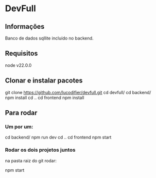 # DevFull

## Informações

Banco de dados sqllite incluído no backend.

## Requisitos

node v22.0.0

##  Clonar e instalar pacotes 

git clone https://github.com/lucodifier/devfull.git
cd devfull/
cd backend/
npm install
cd ..
cd frontend
npm install

## Para rodar

### Um por um:
cd backend/
npm run dev
cd ..
cd frontend
npm start

###  Rodar os dois projetos juntos

na pasta raiz do git rodar: 

npm start


